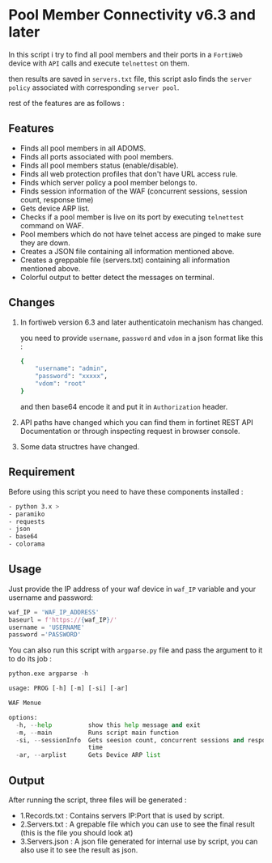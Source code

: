 # Pool Member Connectivity v6.3 and later

In this script i try to find all pool members and their ports in a `FortiWeb` device with `API` calls and execute `telnettest` on them.

then results are saved in `servers.txt` file, this script aslo finds the `server policy` associated with corresponding `server pool`.

rest of the features are as follows :

## Features
- Finds all pool members in all ADOMS.
- Finds all ports associated with pool members.
- Finds all pool members status (enable/disable).
- Finds all web protection profiles that don't have URL access rule.
- Finds which server policy a pool member belongs to.
- Finds session information of the WAF (concurrent sessions, session count, response time)
- Gets device ARP list.
- Checks if a pool member is live on its port by executing `telnettest` command on WAF.
- Pool members which do not have telnet access are pinged to make sure they are down.
- Creates a JSON file containing all information mentioned above.
- Creates a greppable file (servers.txt) containing all information mentioned above.
- Colorful output to better detect the messages on terminal.

## Changes

1. In fortiweb version 6.3 and later authenticatoin mechanism has changed.

    you need to provide `username`, `password` and `vdom` in a json format like this :

    ```bash
    { 
        "username": "admin",
        "password": "xxxxx",
        "vdom": "root"
    }
    ```

    and then base64 encode it and put it in `Authorization` header.

2. API paths have changed which you can find them in fortinet REST API Documentation or through inspecting request in browser console.
3. Some data structres have changed.

## Requirement
Before using this script you need to have these components installed :
```bash
- python 3.x >
- paramiko
- requests
- json
- base64
- colorama
```

## Usage

Just provide the IP address of your waf device in `waf_IP` variable and your username and password:

```python
waf_IP = 'WAF_IP_ADDRESS'
baseurl = f'https://{waf_IP}/'
username = 'USERNAME'
password ='PASSWORD'
```


You can also run this script with `argparse.py` file and pass the argument to it to do its job :


```python
python.exe argparse -h

usage: PROG [-h] [-m] [-si] [-ar]

WAF Menue

options:
  -h, --help          show this help message and exit
  -m, --main          Runs script main function
  -si, --sessionInfo  Gets seesion count, concurrent sessions and response
                      time
  -ar, --arplist      Gets Device ARP list
```

## Output

After running the script, three files will be generated :
- 1.Records.txt : Contains servers IP:Port that is used by script.
- 2.Servers.txt : A grepable file which you can use to see the final result (this is the file you should look at)
- 3.Servers.json : A json file generated for internal use by script, you can also use it to see the result as json.
